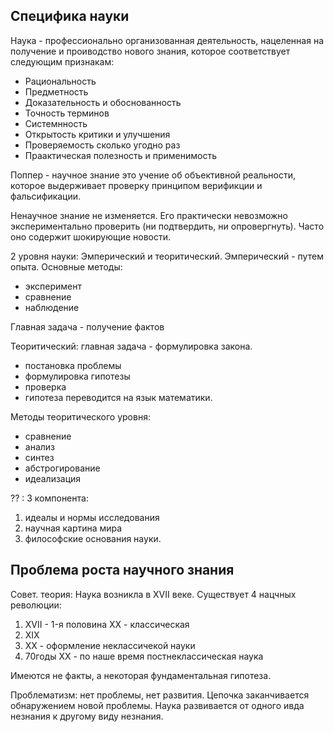 ## Специфика науки 

Наука -  профессионально организованная деятельность, нацеленная на получение и проиводство нового знания, которое соответствует следующим признакам:
- Рациональность
- Предметность 
- Доказательность и обоснованность
- Точность терминов
- Системнность 
- Открытость критики и улучшения
- Проверяемость сколько угодно раз
- Праактическая полезность и применимость 

Поппер - научное знание это учение об объективной реальности, которое выдерживает проверку принципом верификции и фальсификации.

Ненаучное знание не изменяется. Его практически невозможно экспериментально проверить (ни подтвердить, ни опровергнуть). Часто оно содержит шокирующие новости.

2 уровня науки: Эмперический и теоритический.
Эмперический - путем опыта. Основные методы:
- эксперимент
- сравнение
- наблюдение

Главная задача - получение фактов

Теоритический: главная задача - формулировка закона. 
- постановка проблемы
- формулировка гипотезы
- проверка
- гипотеза переводится на язык математики. 

Методы теоритического уровня:
- сравнение
- анализ
- синтез
- абстрогирование
- идеализация

?? :
3 компонента:
1. идеалы и нормы исследования
2. научная картина мира
3. философские основания науки.

## Проблема роста научного знания

Совет. теория:
Наука возникла в XVII веке. Существует 4 нацчных революции:
1. XVII - 1-я половина XX - классическая
2. XIX 
3. XX - оформление неклассичекой науки
4. 70годы XX - по наше время постнеклассическая наука

Имеются не факты, а некоторая фундаментальная гипотеза. 

Проблематизм: нет проблемы, нет развития. Цепочка заканчивается обнаружением новой проблемы. Наука развивается от одного ивда незнания к другому виду незнания. 